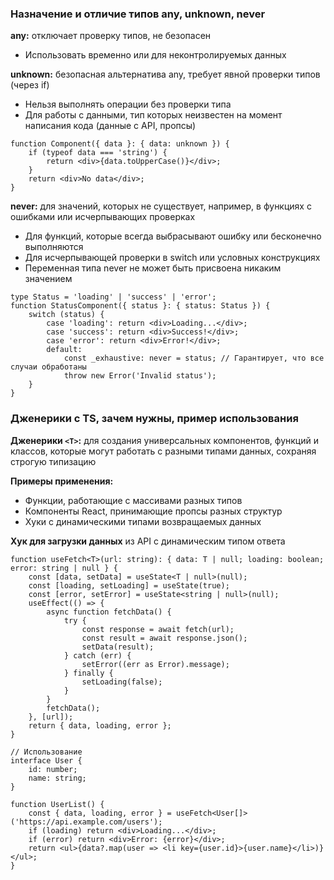 ### Назначение и отличие типов any, unknown, never

**any:** отключает проверку типов, не безопасен
- Использовать временно или для неконтролируемых данных

**unknown:** безопасная альтернатива any, требует явной проверки типов (через if)
- Нельзя выполнять операции без проверки типа
- Для работы с данными, тип которых неизвестен на момент написания кода (данные с API, пропсы)

```JS
function Component({ data }: { data: unknown }) {
    if (typeof data === 'string') {
        return <div>{data.toUpperCase()}</div>;
    }
    return <div>No data</div>;
}
```

**never:** для значений, которых не существует, например, в функциях с ошибками или исчерпывающих проверках

- Для функций, которые всегда выбрасывают ошибку или бесконечно выполняются
- Для исчерпывающей проверки в switch или условных конструкциях
- Переменная типа never не может быть присвоена никаким значением

```JS
type Status = 'loading' | 'success' | 'error';
function StatusComponent({ status }: { status: Status }) {
    switch (status) {
        case 'loading': return <div>Loading...</div>;
        case 'success': return <div>Success!</div>;
        case 'error': return <div>Error!</div>;
        default:
            const _exhaustive: never = status; // Гарантирует, что все случаи обработаны
            throw new Error('Invalid status');
    }
}
```

### Дженерики с TS, зачем нужны, пример использования

**Дженерики `<T>`:** для создания универсальных компонентов, функций и классов, которые могут работать с разными типами данных, сохраняя строгую типизацию

**Примеры применения:**
- Функции, работающие с массивами разных типов
- Компоненты React, принимающие пропсы разных структур
- Хуки с динамическими типами возвращаемых данных

**Хук для загрузки данных** из API с динамическим типом ответа
```JS
function useFetch<T>(url: string): { data: T | null; loading: boolean; error: string | null } {
    const [data, setData] = useState<T | null>(null);
    const [loading, setLoading] = useState(true);
    const [error, setError] = useState<string | null>(null);
    useEffect(() => {
        async function fetchData() {
            try {
                const response = await fetch(url);
                const result = await response.json();
                setData(result);
            } catch (err) {
                setError((err as Error).message);
            } finally {
                setLoading(false);
            }
        }
        fetchData();
    }, [url]);
    return { data, loading, error };
}

// Использование
interface User {
    id: number;
    name: string;
}

function UserList() {
    const { data, loading, error } = useFetch<User[]>('https://api.example.com/users');
    if (loading) return <div>Loading...</div>;
    if (error) return <div>Error: {error}</div>;
    return <ul>{data?.map(user => <li key={user.id}>{user.name}</li>)}</ul>;
}
```